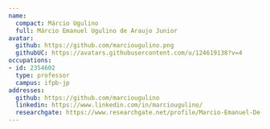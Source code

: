 ```yaml
---
name:
  compact: Márcio Ugulino
  full: Márcio Emanuel Ugulino de Araujo Junior
avatar:
  github: https://github.com/marciougulino.png
  githubUC: https://avatars.githubusercontent.com/u/124619138?v=4
occupations:
- id: 2354602
  type: professor
  campus: ifpb-jp
addresses:
  github: https://github.com/marciougulino
  linkedin: https://www.linkedin.com/in/marciougulino/
  researchgate: https://www.researchgate.net/profile/Marcio-Emanuel-De-Araujo-Junior
---
```

